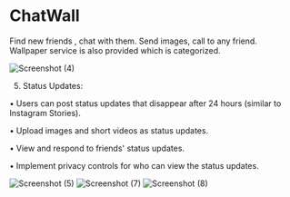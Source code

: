 # ChatWall
Find new friends , chat with them. Send images, call to any friend. Wallpaper service is also provided which is categorized.


![Screenshot (4)](https://github.com/delvadiaom/ChatWall/assets/102248079/b841c541-5281-4cfd-a256-f4c9e8297263)

5. Status Updates:
   
• Users can post status updates that disappear after 24 hours (similar to Instagram Stories).

• Upload images and short videos as status updates.

• View and respond to friends' status updates.

• Implement privacy controls for who can view the status updates.

![Screenshot (5)](https://github.com/delvadiaom/ChatWall/assets/102248079/b25786ec-fde2-4f86-ad6a-72451464bbe8)
![Screenshot (7)](https://github.com/delvadiaom/ChatWall/assets/102248079/d1ddc5bc-317d-4af1-9d5a-f5ab9851c020)
![Screenshot (8)](https://github.com/delvadiaom/ChatWall/assets/102248079/14512982-b468-43c1-91d0-d523edf8856d)



